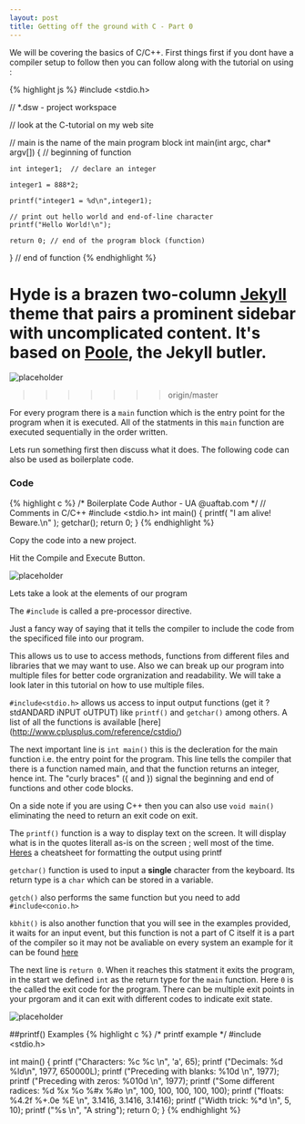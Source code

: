 ```yaml
---
layout: post
title: Getting off the ground with C - Part 0
---
```



We will be covering the basics of C/C++. First things first if you dont have a compiler setup to follow then you can follow along with the tutorial on using : 

{% highlight js %}
#include <stdio.h>

// *.dsw - project workspace

// look at the C-tutorial on my web site

// main is the name of the main program block
int main(int argc, char* argv[])
{ // beginning of function

	int integer1;  // declare an integer

	integer1 = 888*2; 

	printf("integer1 = %d\n",integer1);

	// print out hello world and end-of-line character
	printf("Hello World!\n");

	return 0; // end of the program block (function)

} // end of function
{% endhighlight %}

Hyde is a brazen two-column [Jekyll](http://jekyllrb.com) theme that pairs a prominent sidebar with uncomplicated content. It's based on [Poole](http://getpoole.com), the Jekyll butler.
=======
![placeholder](http://weknowmemes.com/generator/uploads/generated/g1362678263447948274.jpg)
>>>>>>> origin/master


For every program there is a `main` function which is the entry point for the program when it is executed. All of the statments in this `main` function are executed sequentially in the order written.

Lets run something first then discuss what it does. The following code can also be used as boilerplate code. 

### Code
{% highlight c %}
/* 
   Boilerplate Code
   Author - UA @uaftab.com
*/
// Comments in C/C++
#include <stdio.h>
int main()
{
    printf( "I am alive!  Beware.\n" );
    getchar();
    return 0;
}
{% endhighlight %}

Copy the code into a new project. 

Hit the Compile and Execute Button.

![placeholder](http://imgs.xkcd.com/comics/compiling.png)

Lets take a look at the elements of our program

The `#include` is called a pre-processor directive. 

Just a fancy way of saying that it tells the compiler to include the code from the specificed file into our program. 

This allows us to use to access methods, functions from different files and libraries that we may want to use. Also we can break up our program into multiple files for better code orgranization and readability. We will take a look later in this tutorial on how to use multiple files. 

`#include<stdio.h>` allows us access to input output functions (get it ? stdANDARD iNPUT oUTPUT) like `printf()` and `getchar()` among others. A list of all the functions is available [here] (http://www.cplusplus.com/reference/cstdio/) 

The next important line is `int main()` this is the decleration for the main function i.e. the entry point for the program. This line tells the compiler that there is a function named main, and that the function returns an integer, hence int. The "curly braces" ({ and }) signal the beginning and end of functions and other code blocks. 

On a side note if you are using C++ then you can also use `void main()` eliminating the need to return an exit code on exit. 

The `printf()` function is a way to display text on the screen. It will display what is in the quotes literall as-is on the screen ; well most of the time. [Heres](http://www.cplusplus.com/reference/cstdio/printf/) a cheatsheet for formatting the output using printf

`getchar()` function is used to input a **single** character from the keyboard. Its return type is a `char` which can be stored in a variable. 

`getch()` also performs the same function but you need to add `#include<conio.h>`

`kbhit()` is also another function that you will see in the examples provided, it waits for an input event, but this function is not a part of C itself it is a part of the compiler so it may not be avaliable on every system an example for it can be found [here](https://github.com/uaftab/MECH-663-472-C-Examples/blob/master/kbhit.cpp)

The next line is `return 0`. When it reaches this statment it exits the program, in the start we defined `int` as the return type for the `main` function. Here `0` is the called the exit code for the program. There can be multiple exit points in your prgoram and it can exit with different codes to indicate exit state. 

![placeholder](http://hugelolcdn.com/i700/218314.jpg)


##printf() Examples
{% highlight c %}
/* printf example */
#include <stdio.h>

int main()
{
   printf ("Characters: %c %c \n", 'a', 65);
   printf ("Decimals: %d %ld\n", 1977, 650000L);
   printf ("Preceding with blanks: %10d \n", 1977);
   printf ("Preceding with zeros: %010d \n", 1977);
   printf ("Some different radices: %d %x %o %#x %#o \n", 100, 100, 100, 100, 100);
   printf ("floats: %4.2f %+.0e %E \n", 3.1416, 3.1416, 3.1416);
   printf ("Width trick: %*d \n", 5, 10);
   printf ("%s \n", "A string");
   return 0;
}
{% endhighlight %}


